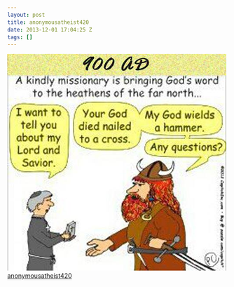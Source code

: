 ```yaml
---
layout: post
title: anonymousatheist420
date: 2013-12-01 17:04:25 Z
tags: []
---
```

![](/media/2013/12/68681982688.jpg)
[anonymousatheist420](http://anonymousatheist420.tumblr.com/post/68460036614/via-https-www-facebook-com-goodnewsnogod)
